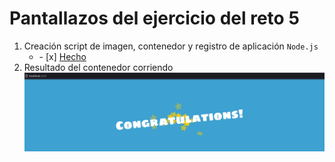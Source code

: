 # Pantallazos del ejercicio del reto 5

1. Creación script de imagen, contenedor y registro de aplicación `Node.js`
   <ul><li>- [x] <a href=https://github.com/dzarkV/bootcampDevOps-3-challenge/blob/main/reto5/reto5-automate.sh target=_blank>Hecho</a></li></ul>
2. Resultado del contenedor corriendo
   ![](./img/2.png)
   